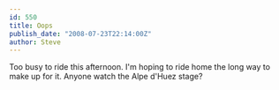 ```yaml
---
id: 550
title: Oops
publish_date: "2008-07-23T22:14:00Z"
author: Steve
---
```

Too busy to ride this afternoon. I'm hoping to ride home the long way to make up for it. Anyone watch the Alpe d'Huez stage?
